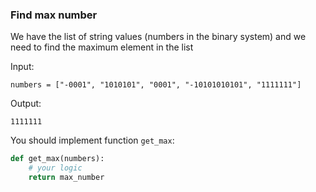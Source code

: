 ### Find max number

We have the list of string values (numbers in the binary system) and we need to find the maximum element in the list

Input:

    numbers = ["-0001", "1010101", "0001", "-10101010101", "1111111"]

Output:

    1111111

You should implement function `get_max`:

``` python
def get_max(numbers):
    # your logic
    return max_number
```
